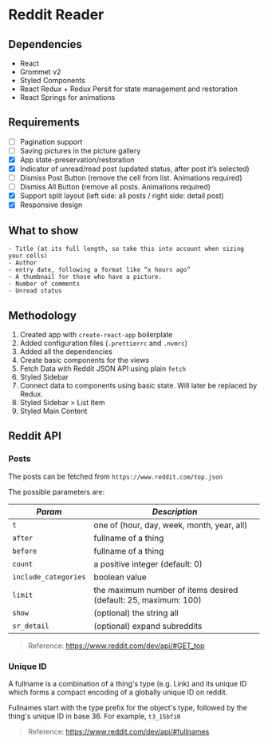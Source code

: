 # Reddit Reader

## Dependencies

- React
- Grommet v2
- Styled Components
- React Redux + Redux Persit for state management and restoration
- React Springs for animations

## Requirements

- [ ] Pagination support
- [ ] Saving pictures in the picture gallery
- [x] App state-preservation/restoration
- [x] Indicator of unread/read post (updated status, after post it’s selected)
- [ ] Dismiss Post Button (remove the cell from list. Animations required)
- [ ] Dismiss All Button (remove all posts. Animations required)
- [x] Support split layout (left side: all posts / right side: detail post)
- [x] Responsive design

## What to show

```
- Title (at its full length, so take this into account when sizing your cells)
- Author
- entry date, following a format like “x hours ago” 
- A thumbnail for those who have a picture.
- Number of comments
- Unread status
```

## Methodology

1. Created app with `create-react-app` boilerplate
2. Added configuration files (`.prettierrc` and `.nvmrc`)
3. Added all the dependencies
4. Create basic components for the views
5. Fetch Data with Reddit JSON API using plain `fetch`
6. Styled Sidebar
7. Connect data to components using basic state. Will later be replaced by Redux.
8. Styled Sidebar > List Item
9. Styled Main Content 

## Reddit API

### Posts

The posts can be fetched from `https://www.reddit.com/top.json`

The possible parameters are:

| *Param*              | *Description*                                                   |
| -------------------- | --------------------------------------------------------------- |
| `t`                  | one of (hour, day, week, month, year, all)                      |
| `after`              | fullname of a thing                                             |
| `before`             | fullname of a thing                                             |
| `count`              | a positive integer (default: 0)                                 |
| `include_categories` | boolean value                                                   |
| `limit`              | the maximum number of items desired (default: 25, maximum: 100) |
| `show`               | (optional) the string all                                       |
| `sr_detail`          | (optional) expand subreddits                                    |

> Reference: https://www.reddit.com/dev/api/#GET_top

### Unique ID

A fullname is a combination of a thing's type (e.g. Link) and its unique ID which forms a compact encoding of a globally unique ID on reddit.

Fullnames start with the type prefix for the object's type, followed by the thing's unique ID in base 36. For example, `t3_15bfi0`

> Reference: https://www.reddit.com/dev/api/#fullnames

